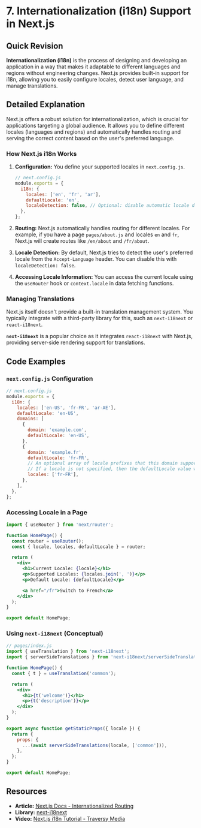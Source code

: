 
# 7. Internationalization (i18n) Support in Next.js

## Quick Revision

**Internationalization (i18n)** is the process of designing and developing an application in a way that makes it adaptable to different languages and regions without engineering changes. Next.js provides built-in support for i18n, allowing you to easily configure locales, detect user language, and manage translations.

## Detailed Explanation

Next.js offers a robust solution for internationalization, which is crucial for applications targeting a global audience. It allows you to define different locales (languages and regions) and automatically handles routing and serving the correct content based on the user's preferred language.

### How Next.js i18n Works

1.  **Configuration:** You define your supported locales in `next.config.js`.

    ```javascript
    // next.config.js
    module.exports = {
      i18n: {
        locales: ['en', 'fr', 'ar'],
        defaultLocale: 'en',
        localeDetection: false, // Optional: disable automatic locale detection
      },
    };
    ```

2.  **Routing:** Next.js automatically handles routing for different locales. For example, if you have a page `pages/about.js` and locales `en` and `fr`, Next.js will create routes like `/en/about` and `/fr/about`.

3.  **Locale Detection:** By default, Next.js tries to detect the user's preferred locale from the `Accept-Language` header. You can disable this with `localeDetection: false`.

4.  **Accessing Locale Information:** You can access the current locale using the `useRouter` hook or `context.locale` in data fetching functions.

### Managing Translations

Next.js itself doesn't provide a built-in translation management system. You typically integrate with a third-party library for this, such as `next-i18next` or `react-i18next`.

**`next-i18next`** is a popular choice as it integrates `react-i18next` with Next.js, providing server-side rendering support for translations.

## Code Examples

### `next.config.js` Configuration

```javascript
// next.config.js
module.exports = {
  i18n: {
    locales: ['en-US', 'fr-FR', 'ar-AE'],
    defaultLocale: 'en-US',
    domains: [
      {
        domain: 'example.com',
        defaultLocale: 'en-US',
      },
      {
        domain: 'example.fr',
        defaultLocale: 'fr-FR',
        // An optional array of locale prefixes that this domain supports.
        // If a locale is not specified, then the defaultLocale value will be used.
        locales: ['fr-FR'],
      },
    ],
  },
};
```

### Accessing Locale in a Page

```jsx
import { useRouter } from 'next/router';

function HomePage() {
  const router = useRouter();
  const { locale, locales, defaultLocale } = router;

  return (
    <div>
      <h1>Current Locale: {locale}</h1>
      <p>Supported Locales: {locales.join(', ')}</p>
      <p>Default Locale: {defaultLocale}</p>

      <a href="/fr">Switch to French</a>
    </div>
  );
}

export default HomePage;
```

### Using `next-i18next` (Conceptual)

```jsx
// pages/index.js
import { useTranslation } from 'next-i18next';
import { serverSideTranslations } from 'next-i18next/serverSideTranslations';

function HomePage() {
  const { t } = useTranslation('common');

  return (
    <div>
      <h1>{t('welcome')}</h1>
      <p>{t('description')}</p>
    </div>
  );
}

export async function getStaticProps({ locale }) {
  return {
    props: {
      ...(await serverSideTranslations(locale, ['common'])),
    },
  };
}

export default HomePage;
```

## Resources

*   **Article:** [Next.js Docs - Internationalized Routing](https://nextjs.org/docs/advanced-features/i18n-routing)
*   **Library:** [next-i18next](https://github.com/i18next/next-i18next)
*   **Video:** [Next.js i18n Tutorial - Traversy Media](https://www.youtube.com/watch?v=K7C_0_2_200)
